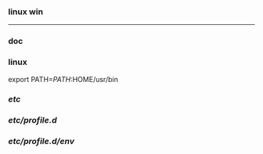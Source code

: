 ### linux win
---

### doc

### linux
export PATH=$PATH:$HOME/usr/bin

### *etc*
### *etc/profile.d*
### *etc/profile.d/env*




